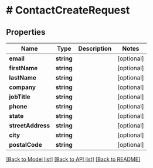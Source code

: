 # # ContactCreateRequest

## Properties

Name | Type | Description | Notes
------------ | ------------- | ------------- | -------------
**email** | **string** |  | [optional]
**firstName** | **string** |  | [optional]
**lastName** | **string** |  | [optional]
**company** | **string** |  | [optional]
**jobTitle** | **string** |  | [optional]
**phone** | **string** |  | [optional]
**state** | **string** |  | [optional]
**streetAddress** | **string** |  | [optional]
**city** | **string** |  | [optional]
**postalCode** | **string** |  | [optional]

[[Back to Model list]](../../README.md#models) [[Back to API list]](../../README.md#endpoints) [[Back to README]](../../README.md)
